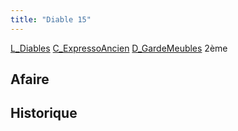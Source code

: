 ```yaml
---
title: "Diable 15"
---
```


[L_Diables](notes/equipements/L_Diables.md) [C_ExpressoAncien](notes/equipements/consommables/C_ExpressoAncien.md) [D_GardeMeubles](notes/departements/D_GardeMeubles.md) 2ème

## Afaire 

## Historique